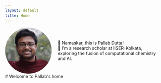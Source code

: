 ```yaml
---
layout: default
title: Home
---
```


<div style="display: flex; align-items: center;">
    <img src="PallabDutta_Photo.jpg" alt="Your Photo" style="width:150px; border-radius: 50%; margin-right: 20px;">
    <div>
        🙏 Namaskar, this is Pallab Dutta! <br>
        👀 I’m a research scholar at IISER-Kolkata, exploring the fusion of computational chemistry and AI. 
    </div>
</div>
# Welcome to Pallab's home

<style>
  .site-footer {
    display: none;
  }
</style>
